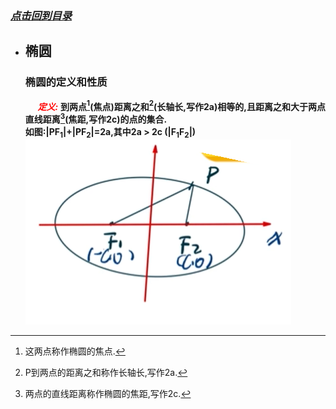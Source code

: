 ### [*点击回到目录*](./目录.md)
- ## 椭圆
     ### 椭圆的定义和性质
    &nbsp;&nbsp;&nbsp;&nbsp;
    <span style="color:red">***定义:***</span>    **到两点[^1]\(焦点)距离之和[^2]\(长轴长,写作2a)相等的,且距离之和大于两点直线距离[^3]\(焦距,写作2c)的点的集合.**                
    **如图:|PF<sub>1</sub>|+|PF<sub>2</sub>|=2a,其中2a > 2c (|F<sub>1</sub>F<sub>2</sub>|)**    
    ![](../imgs/tuoyuan001.png)
    [^1]:这两点称作椭圆的焦点.
    [^2]:P到两点的距离之和称作长轴长,写作2a.
    [^3]:两点的直线距离称作椭圆的焦距,写作2c.